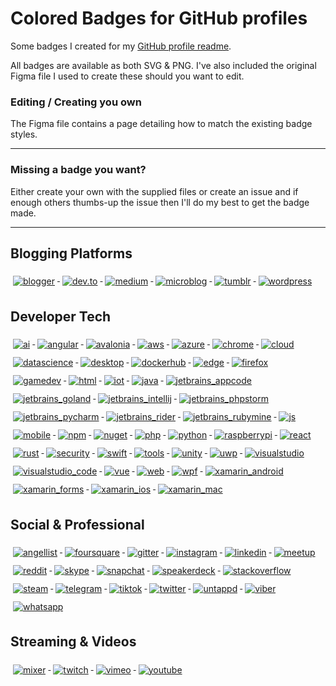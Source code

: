 # Colored Badges for GitHub profiles
Some badges I created for my [GitHub profile readme](https://github.com/MikeCodesDotNET). 

All badges are available as both SVG & PNG. I've also included the original Figma file I used to create these should you want to edit. 

### Editing / Creating you own 
The Figma file contains a page detailing how to match the existing badge styles. 

---

### Missing a badge you want? 
Either create your own with the supplied files or create an issue and if enough others thumbs-up the issue then I'll do my best to get the badge made. 

---

## Blogging Platforms
<p align="left">
  <a href="#">
    <img src="svg/blogs/blogger.svg" alt="blogger" style="vertical-align:top; margin:6px 4px">
  </a>  

 <a href="#">
    <img src="svg/blogs/devto.svg" alt="dev.to" style="vertical-align:top; margin:6px 4px">
  </a>  

   <a href="#">
    <img src="svg/blogs/medium.svg" alt="medium" style="vertical-align:top; margin:6px 4px">
  </a>  

   <a href="#">
    <img src="svg/blogs/microblog.svg" alt="microblog" style="vertical-align:top; margin:6px 4px">
  </a>  

   <a href="#">
    <img src="svg/blogs/tumblr.svg" alt="tumblr" style="vertical-align:top; margin:6px 4px">
  </a>  

   <a href="#">
    <img src="svg/blogs/wordpress.svg" alt="wordpress" style="vertical-align:top; margin:6px 4px">
  </a>   
</p>


## Developer Tech
<p align="left">
  <a href="#">
    <img src="svg/dev/ai.svg" alt="ai" style="vertical-align:top; margin:6px 4px">
  </a>  

 <a href="#">
    <img src="svg/dev/angular.svg" alt="angular" style="vertical-align:top; margin:6px 4px">
  </a>  

   <a href="#">
    <img src="svg/dev/avalonia.svg" alt="avalonia" style="vertical-align:top; margin:6px 4px">
  </a>  

   <a href="#">
    <img src="svg/dev/aws.svg" alt="aws" style="vertical-align:top; margin:6px 4px">
  </a>  

   <a href="#">
    <img src="svg/dev/azure.svg" alt="azure" style="vertical-align:top; margin:6px 4px">
  </a>  

   <a href="#">
    <img src="svg/dev/chrome.svg" alt="chrome" style="vertical-align:top; margin:6px 4px">
  </a>   

  <a href="#">
    <img src="svg/dev/cloud.svg" alt="cloud" style="vertical-align:top; margin:6px 4px">
  </a>   

  <a href="#">
    <img src="svg/dev/datascience.svg" alt="datascience" style="vertical-align:top; margin:6px 4px">
  </a>   

  <a href="#">
    <img src="svg/dev/desktop.svg" alt="desktop" style="vertical-align:top; margin:6px 4px">
  </a>  

  <a href="#">
    <img src="svg/dev/dockerhub.svg" alt="dockerhub" style="vertical-align:top; margin:6px 4px">
  </a>  
    <a href="#">
    <img src="svg/dev/edge.svg" alt="edge" style="vertical-align:top; margin:6px 4px">
  </a>  
    <a href="#">
    <img src="svg/dev/firefox.svg" alt="firefox" style="vertical-align:top; margin:6px 4px">
  </a>  
    <a href="#">
    <img src="svg/dev/gamedev.svg" alt="gamedev" style="vertical-align:top; margin:6px 4px">
  </a>  
    <a href="#">
    <img src="svg/dev/html.svg" alt="html" style="vertical-align:top; margin:6px 4px">
  </a>  
    <a href="#">
    <img src="svg/dev/iot.svg" alt="iot" style="vertical-align:top; margin:6px 4px">
  </a>  
    <a href="#">
    <img src="svg/dev/java.svg" alt="java" style="vertical-align:top; margin:6px 4px">
  </a>  
    <a href="#">
    <img src="svg/dev/jetbrains_appcode.svg" alt="jetbrains_appcode" style="vertical-align:top; margin:6px 4px">
  </a>  
    <a href="#">
    <img src="svg/dev/jetbrains_goland.svg" alt="jetbrains_goland" style="vertical-align:top; margin:6px 4px">
  </a>  
    <a href="#">
    <img src="svg/dev/jetbrains_intellij.svg" alt="jetbrains_intellij" style="vertical-align:top; margin:6px 4px">
  </a>  
    <a href="#">
    <img src="svg/dev/jetbrains_phpstorm.svg" alt="jetbrains_phpstorm" style="vertical-align:top; margin:6px 4px">
  </a>  
    <a href="#">
    <img src="svg/dev/jetbrains_pycharm.svg" alt="jetbrains_pycharm" style="vertical-align:top; margin:6px 4px">
  </a>  
    <a href="#">
    <img src="svg/dev/jetbrains_rider.svg" alt="jetbrains_rider" style="vertical-align:top; margin:6px 4px">
  </a>  
    <a href="#">
    <img src="svg/dev/jetbrains_rubymine.svg" alt="jetbrains_rubymine" style="vertical-align:top; margin:6px 4px">
  </a>  
    <a href="#">
    <img src="svg/dev/js.svg" alt="js" style="vertical-align:top; margin:6px 4px">
  </a>  
    <a href="#">
    <img src="svg/dev/mobile.svg" alt="mobile" style="vertical-align:top; margin:6px 4px">
  </a>  
    <a href="#">
    <img src="svg/dev/npm.svg" alt="npm" style="vertical-align:top; margin:6px 4px">
  </a>  
    <a href="#">
    <img src="svg/dev/nuget.svg" alt="nuget" style="vertical-align:top; margin:6px 4px">
  </a>  
    <a href="#">
    <img src="svg/dev/php.svg" alt="php" style="vertical-align:top; margin:6px 4px">
  </a>  
    <a href="#">
    <img src="svg/dev/python.svg" alt="python" style="vertical-align:top; margin:6px 4px">
  </a>  
    <a href="#">
    <img src="svg/dev/raspberrypi.svg" alt="raspberrypi" style="vertical-align:top; margin:6px 4px">
  </a>  
    <a href="#">
    <img src="svg/dev/react.svg" alt="react" style="vertical-align:top; margin:6px 4px">
  </a>  
    <a href="#">
    <img src="svg/dev/rust.svg" alt="rust" style="vertical-align:top; margin:6px 4px">
  </a>  
    <a href="#">
    <img src="svg/dev/security.svg" alt="security" style="vertical-align:top; margin:6px 4px">
  </a>  
    <a href="#">
    <img src="svg/dev/swift.svg" alt="swift" style="vertical-align:top; margin:6px 4px">
  </a>  
    <a href="#">
    <img src="svg/dev/tools.svg" alt="tools" style="vertical-align:top; margin:6px 4px">
  </a>  
    <a href="#">
    <img src="svg/dev/unity.svg" alt="unity" style="vertical-align:top; margin:6px 4px">
  </a>  
    <a href="#">
    <img src="svg/dev/uwp.svg" alt="uwp" style="vertical-align:top; margin:6px 4px">
  </a>  
 </a>  
    <a href="#">
    <img src="svg/dev/visualstudio.svg" alt="visualstudio" style="vertical-align:top; margin:6px 4px">
  </a>  
   </a>  
    <a href="#">
    <img src="svg/dev/visualstudio_code.svg" alt="visualstudio_code" style="vertical-align:top; margin:6px 4px">
  </a>  
   </a>  
    <a href="#">
    <img src="svg/dev/vue.svg" alt="vue" style="vertical-align:top; margin:6px 4px">
  </a>  
   </a>  
    <a href="#">
    <img src="svg/dev/web.svg" alt="web" style="vertical-align:top; margin:6px 4px">
  </a>  
   </a>  
    <a href="#">
    <img src="svg/dev/wpf.svg" alt="wpf" style="vertical-align:top; margin:6px 4px">
  </a>  
   </a>  
    <a href="#">
    <img src="svg/dev/xamarin_android.svg" alt="xamarin_android" style="vertical-align:top; margin:6px 4px">
  </a>  
   </a>  
    <a href="#">
    <img src="svg/dev/xamarin_forms.svg" alt="xamarin_forms" style="vertical-align:top; margin:6px 4px">
  </a>  
   </a>  
    <a href="#">
    <img src="svg/dev/xamarin_ios.svg" alt="xamarin_ios" style="vertical-align:top; margin:6px 4px">
  </a>  
   </a>  
    <a href="#">
    <img src="svg/dev/xamarin_mac.svg" alt="xamarin_mac" style="vertical-align:top; margin:6px 4px">
  </a>  
</p>

## Social & Professional 
<p align="left">
  <a href="#">
    <img src="svg/social/angellist.svg" alt="angellist" style="vertical-align:top; margin:6px 4px">
  </a>  
  
  <a href="#">
    <img src="svg/social/foursquare.svg" alt="foursquare" style="vertical-align:top; margin:6px 4px">
  </a>  

  <a href="#">
    <img src="svg/social/gitter.svg" alt="gitter" style="vertical-align:top; margin:6px 4px">
  </a>  

  <a href="#">
    <img src="svg/social/instagram.svg" alt="instagram" style="vertical-align:top; margin:6px 4px">
  </a>  

  <a href="#">
    <img src="svg/social/linkedin.svg" alt="linkedin" style="vertical-align:top; margin:6px 4px">
  </a>  

  <a href="#">
    <img src="svg/social/meetup.svg" alt="meetup" style="vertical-align:top; margin:6px 4px">
  </a>  

  <a href="#">
    <img src="svg/social/reddit.svg" alt="reddit" style="vertical-align:top; margin:6px 4px">
  </a>  

  <a href="#">
    <img src="svg/social/skype.svg" alt="skype" style="vertical-align:top; margin:6px 4px">
  </a>  

  <a href="#">
    <img src="svg/social/snapchat.svg" alt="snapchat" style="vertical-align:top; margin:6px 4px">
  </a>  

  <a href="#">
    <img src="svg/social/speakerdeck.svg" alt="speakerdeck" style="vertical-align:top; margin:6px 4px">
  </a>    <a href="#">
    <img src="svg/social/stackoverflow.svg" alt="stackoverflow" style="vertical-align:top; margin:6px 4px">
  </a>    <a href="#">
    <img src="svg/social/steam.svg" alt="steam" style="vertical-align:top; margin:6px 4px">
  </a>    <a href="#">
    <img src="svg/social/telegram.svg" alt="telegram" style="vertical-align:top; margin:6px 4px">
  </a>    <a href="#">
    <img src="svg/social/tiktok.svg" alt="tiktok" style="vertical-align:top; margin:6px 4px">
  </a>    <a href="#">
    <img src="svg/social/twitter.svg" alt="twitter" style="vertical-align:top; margin:6px 4px">
  </a>    <a href="#">
    <img src="svg/social/untappd.svg" alt="untappd" style="vertical-align:top; margin:6px 4px">
  </a>    <a href="#">
    <img src="svg/social/viber.svg" alt="viber" style="vertical-align:top; margin:6px 4px">
  </a>    <a href="#">
    <img src="svg/social/whatsapp.svg" alt="whatsapp" style="vertical-align:top; margin:6px 4px">
  </a>  

</p>

## Streaming & Videos
<p align="left">
  <a href="#">
    <img src="svg/streaming/mixer.svg" alt="mixer" style="vertical-align:top; margin:6px 4px">
  </a>  
  
  <a href="#">
    <img src="svg/streaming/twitch.svg" alt="twitch" style="vertical-align:top; margin:6px 4px">
  </a>  

  <a href="#">
    <img src="svg/streaming/vimeo.svg" alt="vimeo" style="vertical-align:top; margin:6px 4px">
  </a>  

  <a href="#">
    <img src="svg/streaming/youtube.svg" alt="youtube" style="vertical-align:top; margin:6px 4px">
  </a>  

</p>
